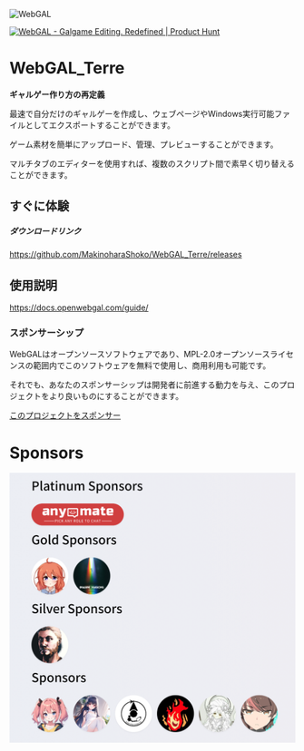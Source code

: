 ![WebGAL](https://user-images.githubusercontent.com/30483415/227243167-5ce43420-497a-4049-a621-21a639797abd.png)

<a href="https://www.producthunt.com/posts/webgal?utm_source=badge-featured&utm_medium=badge&utm_souce=badge-webgal" target="_blank"><img src="https://api.producthunt.com/widgets/embed-image/v1/featured.svg?post_id=443280&theme=light" alt="WebGAL - Galgame&#0032;Editing&#0046;&#0032;Redefined | Product Hunt" style="width: 250px; height: 54px;" width="250" height="54" /></a>

# WebGAL_Terre

**ギャルゲー作り方の再定義**

最速で自分だけのギャルゲーを作成し、ウェブページやWindows実行可能ファイルとしてエクスポートすることができます。

ゲーム素材を簡単にアップロード、管理、プレビューすることができます。

マルチタブのエディターを使用すれば、複数のスクリプト間で素早く切り替えることができます。

## すぐに体験

##### ダウンロードリンク

https://github.com/MakinoharaShoko/WebGAL_Terre/releases

## 使用説明

https://docs.openwebgal.com/guide/

### スポンサーシップ

WebGALはオープンソースソフトウェアであり、MPL-2.0オープンソースライセンスの範囲内でこのソフトウェアを無料で使用し、商用利用も可能です。

それでも、あなたのスポンサーシップは開発者に前進する動力を与え、このプロジェクトをより良いものにすることができます。

[このプロジェクトをスポンサー](https://docs.openwebgal.com/sponsor/)

# Sponsors

<a href="https://openwebgal.com/">
<img alt="Sponsor" src="https://raw.githubusercontent.com/OpenWebGAL/static/main/sponsors.png">
</a>
